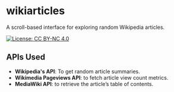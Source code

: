 # wikiarticles

A scroll-based interface for exploring random Wikipedia articles.

[![License: CC BY-NC 4.0](https://img.shields.io/badge/License-CC_BY--NC_4.0-lightgrey.svg)](https://creativecommons.org/licenses/by-nc/4.0/)

## APIs Used

- **Wikipedia's API**: To get random article summaries.
- **Wikimedia Pageviews API**: to fetch article view count metrics.
- **MediaWiki API**: to retrieve the article’s table of contents.
